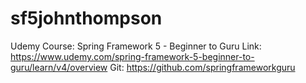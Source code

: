 # sf5johnthompson
Udemy Course: Spring Framework 5 - Beginner to Guru
Link: https://www.udemy.com/spring-framework-5-beginner-to-guru/learn/v4/overview
Git: https://github.com/springframeworkguru
